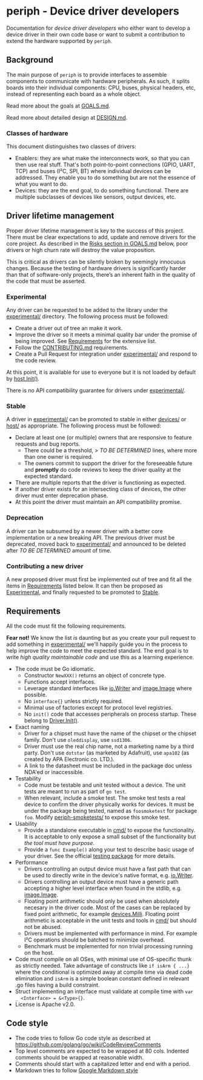 # periph - Device driver developers

Documentation for _device driver developers_ who either want to develop a
device driver in their own code base or want to submit a contribution to extend
the hardware supported by `periph`.


## Background

The main purpose of `periph` is to provide interfaces to assemble components
to communicate with hardware peripherals. As such, it splits boards
into their individual components: CPU, buses, physical headers, etc, instead of
representing each board as a whole object.

Read more about the goals at [GOALS.md](GOALS.md).

Read more about detailed design at [DESIGN.md](DESIGN.md).


### Classes of hardware

This document distinguishes two classes of drivers:

* Enablers: they are what make the interconnects work, so that you can then
  use real stuff. That's both point-to-point connections (GPIO, UART, TCP) and
  buses (I²C, SPI, BT) where individual devices can be addressed.  They enable
  you to do something but are not the essence of what you want to do.
* Devices: they are the end goal, to do something functional. There are multiple
  subclasses of devices like sensors, output devices, etc.


## Driver lifetime management

Proper driver lifetime management is key to the success of this project. There
must be clear expectations to add, update and remove drivers for the core
project. As described in the [Risks section in GOALS.md](GOALS.md#risk) below,
poor drivers or high churn rate will destroy the value proposition.

This is critical as drivers can be silently broken by seemingly innocuous
changes. Because the testing of hardware drivers is significantly harder than
that of software-only projects, there’s an inherent faith in the quality of the code
that must be asserted.


### Experimental

Any driver can be requested to be added to the library under the
[experimental/](../../experimental/) directory. The following process must be
followed:

* Create a driver out of tree an make it work.
* Improve the driver so it meets a minimal quality bar under the promise of
  being improved. See [Requirements](#requirements) for the extensive list.
* Follow the [CONTRIBUTING.md](CONTRIBUTING.md) requirements.
* Create a Pull Request for integration under
  [experimental/](../../experimental/) and respond to the code review.

At this point, it is available for use to everyone but it is not loaded by
default by [host.Init()](https://godoc.org/periph.io/x/periph/host#Init).

There is no API compatibility guarantee for drivers under
[experimental/](../../experimental/).


### Stable

A driver in [experimental/](../../experimental/) can be promoted to stable in
either [devices/](../../devices/) or [host/](../../host/) as appropriate. The
following process must be followed:

* Declare at least one (or multiple) owners that are responsive to
  feature requests and bug reports.
  * There could be a threshold, > _TO BE DETERMINED_ lines, where more than one
    owner is required.
  * The owners commit to support the driver for the foreseeable future and
    **promptly** do code reviews to keep the driver quality at the expected
    standard.
* There are multiple reports that the driver is functioning as expected.
* If another driver exists for an intersecting class of devices, the other
  driver must enter deprecation phase.
* At this point the driver must maintain an API compatibility promise.


### Deprecation

A driver can be subsumed by a newer driver with a better core implementation or
a new breaking API. The previous driver must be deprecated, moved back to
[experimental/](../../experimental/) and announced to be deleted after _TO BE
DETERMINED_ amount of time.


### Contributing a new driver

A new proposed driver must first be implemented out of tree and fit all the
items in [Requirements](#requirements) listed below. It can then be proposed as
[Experimental](#experimental), and finally requested to be promoted to
[Stable](#stable).


## Requirements

All the code must fit the following requirements.

**Fear not!** We know the list _is_ daunting but as you create your pull request
to add something in [experimental/](../../experimental/) we'll happily guide
you in the process to help improve the code to meet the expected standard. The
end goal is to write *high quality maintainable code* and use this as a learning
experience.

* The code must be Go idiomatic.
  * Constructor `NewXXX()` returns an object of concrete type.
  * Functions accept interfaces.
  * Leverage standard interfaces like
    [io.Writer](https://golang.org/pkg/io/#Writer) and
    [image.Image](https://golang.org/pkg/image/#Image) where possible.
  * No `interface{}` unless strictly required.
  * Minimal use of factories except for protocol level registries.
  * No `init()` code that accesses peripherals on process startup. These belong
    to
    [Driver.Init()](https://godoc.org/periph.io/x/periph#Driver).
* Exact naming
  * Driver for a chipset must have the name of the chipset or the chipset
    family. Don't use `oleddisplay`, use `ssd1306`.
  * Driver must use the real chip name, not a marketing name by a third party.
    Don't use `dotstar` (as marketed by Adafruit), use `apa102` (as created
    by APA Electronic co. LTD.).
  * A link to the datasheet must be included in the package doc unless NDA'ed
    or inaccessible.
* Testability
  * Code must be testable and unit tested without a device. The unit tests are
    meant to run as part of `go test`.
  * When relevant, include a smoke test. The smoke test tests a real device to
    confirm the driver physically works for devices. It must be under the
    package being tested, named as `foosmoketest` for package `foo`. Modify
    [periph-smoketests/](../../cmd/periph-smoketests/) to expose this smoke
    test.
* Usability
  * Provide a standalone executable in [cmd/](../../cmd/) to expose the
    functionality.  It is acceptable to only expose a small subset of the
    functionality but _the tool must have purpose_.
  * Provide a `func Example()` along your test to describe basic usage of your
    driver. See the official [testing
    package](https://golang.org/pkg/testing/#hdr-Examples) for more details.
* Performance
  * Drivers controlling an output device must have a fast path that can be used
    to directly write in the device's native format, e.g.
    [io.Writer](https://golang.org/pkg/io/#Writer).
  * Drivers controlling an output device must have a generic path accepting
    a higher level interface when found in the stdlib, e.g.
    [image.Image](https://golang.org/pkg/image/#Image).
  * Floating point arithmetic should only be used when absolutely necesary in
    the driver code. Most of the cases can be replaced by fixed point
    arithmetic, for example
    [devices.Milli](https://godoc.org/periph.io/x/periph/devices#Milli).
    Floating point arithmetic is acceptable in the unit tests and tools in
    [cmd/](../../cmd/) but should not be abused.
  * Drivers must be implemented with performance in mind. For example I²C
    operations should be batched to minimize overhead.
  * Benchmark must be implemented for non trivial processing running on the
    host.
* Code must compile on all OSes, with minimal use of OS-specific thunk as
  strictly needed. Take advantage of constructs like `if isArm { ...}` where the
  conditional is optimized away at compile time via dead code elimination
  and `isArm` is a simple boolean constant defined in relevant .go files
  having a build constraint.
* Struct implementing an interface must validate at compile time with `var _
  <Interface> = &<Type>{}`.
* License is Apache v2.0.


## Code style

* The code tries to follow Go code style as described at
  https://github.com/golang/go/wiki/CodeReviewComments
* Top level comments are expected to be wrapped at 80 cols. Indented comments
  should be wrapped at reasonable width.
* Comments should start with a capitalized letter and end with a period.
* Markdown tries to follow [Google Markdown
  style](https://periph.io/x/styleguide/blob/gh-pages/docguide/style.md)
